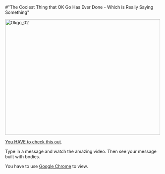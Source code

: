 #"The Coolest Thing that OK Go Has Ever Done - Which is Really Saying Something"


 <div class='p_embed p_image_embed'>
<a href="http://getfile1.posterous.com/getfile/files.posterous.com/conoroneill/jCudwlHihA3N5qas0tcoilBppeM1Ee5sAlDCcIYnPZ5xWpFRvfe7uKIwa12e/okgo_02.png.scaled.1000.jpg"><img alt="Okgo_02" height="374" src="http://getfile9.posterous.com/getfile/files.posterous.com/conoroneill/aRVpoffXQAiVYWeXsmmSobjHc2iwwF9bcYsE1l9t6fv5s8jDT5VTNelheAuu/okgo_02.png.scaled.500.jpg" width="500" /></a>
</div>
<p><a href="http://www.allisnotlo.st/index_en.html">You HAVE to check this out</a>. </p><p /><div>Type in a message and watch the amazing video. Then see your message built with bodies.</div><p /><div>You have to use <a href="http://www.google.com/chrome/">Google Chrome</a> to view.</div>
 